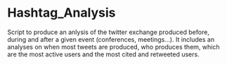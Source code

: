 # Hashtag_Analysis

Script to produce an anlysis of the twitter exchange produced before, during and after a given event (conferences, meetings...). It includes an analyses on when most tweets are produced, who produces them, which are the most active users and the most cited and retweeted users.
